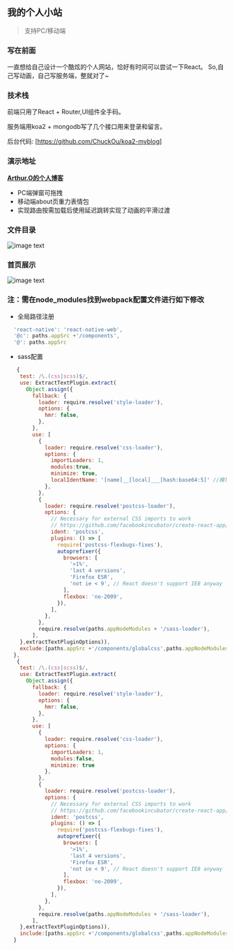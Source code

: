 ## 我的个人小站
> 支持PC/移动端

### 写在前面
一直想给自己设计一个酷炫的个人网站，恰好有时间可以尝试一下React。
So,自己写动画，自己写服务端，整就对了~
### 技术栈
前端只用了React + Router,UI组件全手码。

服务端用koa2 + mongodb写了几个接口用来登录和留言。

后台代码: [https://github.com/ChuckOu/koa2-myblog]

### 演示地址

  __[Arthur.O的个人博客](https://www.vanoc.top/)__
* PC端弹窗可拖拽
* 移动端about页重力表情包
* 实现路由按需加载后使用延迟跳转实现了动画的平滑过渡

### 文件目录
![image text](https://raw.githubusercontent.com/ChuckOu/react-my-website/master/myfile.png)

### 首页展示
![image text](https://raw.githubusercontent.com/ChuckOu/react-my-website/master/mywebsit.png)

### 注：需在node_modules找到webpack配置文件进行如下修改

* 全局路径注册
```js
  'react-native': 'react-native-web',
  '@c': paths.appSrc +'/components', 
  '@': paths.appSrc
```
* sass配置
```js
   {
    test: /\.(css|scss)$/,
    use: ExtractTextPlugin.extract(
      Object.assign({
        fallback: {
          loader: require.resolve('style-loader'),
          options: {
            hmr: false,
          },
        },
        use: [
          {
            loader: require.resolve('css-loader'),
            options: {
              importLoaders: 1,
              modules:true,
              minimize: true,
              localIdentName: '[name]__[local]___[hash:base64:5]' //模块化开启后的class名称
            },
          },
          {
            loader: require.resolve('postcss-loader'),
            options: {
              // Necessary for external CSS imports to work
              // https://github.com/facebookincubator/create-react-app/issues/2677
              ident: 'postcss',
              plugins: () => [
                require('postcss-flexbugs-fixes'),
                autoprefixer({
                  browsers: [
                    '>1%',
                    'last 4 versions',
                    'Firefox ESR',
                    'not ie < 9', // React doesn't support IE8 anyway
                  ],
                  flexbox: 'no-2009',
                }),
              ],
            },
          },
          require.resolve(paths.appNodeModules + '/sass-loader'),
        ],
    },extractTextPluginOptions)),
    exclude:[paths.appSrc +'/components/globalcss',paths.appNodeModules]
  },
   {
    test: /\.(css|scss)$/,
    use: ExtractTextPlugin.extract(
      Object.assign({
        fallback: {
          loader: require.resolve('style-loader'),
          options: {
            hmr: false,
          },
        },
        use: [
          {
            loader: require.resolve('css-loader'),
            options: {
              importLoaders: 1,
              modules:false,
              minimize: true
            },
          },
          {
            loader: require.resolve('postcss-loader'),
            options: {
              // Necessary for external CSS imports to work
              // https://github.com/facebookincubator/create-react-app/issues/2677
              ident: 'postcss',
              plugins: () => [
                require('postcss-flexbugs-fixes'),
                autoprefixer({
                  browsers: [
                    '>1%',
                    'last 4 versions',
                    'Firefox ESR',
                    'not ie < 9', // React doesn't support IE8 anyway
                  ],
                  flexbox: 'no-2009',
                }),
              ],
            },
          },
          require.resolve(paths.appNodeModules + '/sass-loader'),
        ],
    },extractTextPluginOptions)),
    include:[paths.appSrc +'/components/globalcss',paths.appNodeModules]
  }
```
